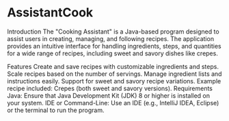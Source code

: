 # AssistantCook

Introduction
The "Cooking Assistant" is a Java-based program designed to assist users in creating, managing, and following recipes. The application provides an intuitive interface for handling ingredients, steps, and quantities for a wide range of recipes, including sweet and savory dishes like crepes.

Features
Create and save recipes with customizable ingredients and steps.
Scale recipes based on the number of servings.
Manage ingredient lists and instructions easily.
Support for sweet and savory recipe variations.
Example recipe included: Crepes (both sweet and savory versions).
Requirements
Java: Ensure that Java Development Kit (JDK) 8 or higher is installed on your system.
IDE or Command-Line: Use an IDE (e.g., IntelliJ IDEA, Eclipse) or the terminal to run the program.
